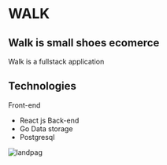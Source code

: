 # WALK
## Walk is small shoes ecomerce 
Walk is a fullstack application
## Technologies
Front-end
* React js
Back-end
* Go 
Data storage
* Postgresql

![landpag](https://user-images.githubusercontent.com/51460153/125223287-5c782100-e280-11eb-994d-1f7b2d23a6fa.png)
